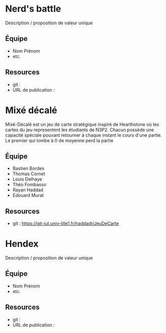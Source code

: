 # Nerd's battle

Description / proposition de valeur unique

## Équipe

* Nom Prénom
* etc.

## Resources

* git : 
* URL de publication : 


# Mixé décalé

Mixé-Décalé est un jeu de carte stratégique inspiré de Hearthstone où les cartes du jeu representent les étudiants de N3P2. Chacun possède une capacité spéciale pouvant retourner à chaque instant le cours d'une partie. Le premier qui tombe à 0 de moyenne perd la partie

## Équipe

* Bastien Bordes
* Thomas Cornet
* Louis Delhaye
* Théo Fombasso
* Rayan Haddad
* Edouard Murat

## Resources

* git : https://git-iut.univ-lille1.fr/haddadr/JeuDeCarte


# Hendex

Description / proposition de valeur unique

## Équipe

* Nom Prénom
* etc.

## Resources

* git : 
* URL de publication : 
